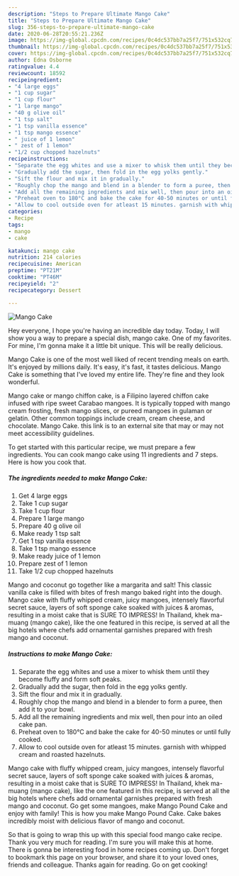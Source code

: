 ```yaml
---
description: "Steps to Prepare Ultimate Mango Cake"
title: "Steps to Prepare Ultimate Mango Cake"
slug: 356-steps-to-prepare-ultimate-mango-cake
date: 2020-06-28T20:55:21.236Z
image: https://img-global.cpcdn.com/recipes/0c4dc537bb7a25f7/751x532cq70/mango-cake-recipe-main-photo.jpg
thumbnail: https://img-global.cpcdn.com/recipes/0c4dc537bb7a25f7/751x532cq70/mango-cake-recipe-main-photo.jpg
cover: https://img-global.cpcdn.com/recipes/0c4dc537bb7a25f7/751x532cq70/mango-cake-recipe-main-photo.jpg
author: Edna Osborne
ratingvalue: 4.4
reviewcount: 18592
recipeingredient:
- "4 large eggs"
- "1 cup sugar"
- "1 cup flour"
- "1 large mango"
- "40 g olive oil"
- "1 tsp salt"
- "1 tsp vanilla essence"
- "1 tsp mango essence"
- " juice of 1 lemon"
- " zest of 1 lemon"
- "1/2 cup chopped hazelnuts"
recipeinstructions:
- "Separate the egg whites and use a mixer to whisk them until they become fluffy and form soft peaks."
- "Gradually add the sugar, then fold in the egg yolks gently."
- "Sift the flour and mix it in gradually."
- "Roughly chop the mango and blend in a blender to form a puree, then add it to your bowl."
- "Add all the remaining ingredients and mix well, then pour into an oiled cake pan."
- "Preheat oven to 180°C and bake the cake for 40-50 minutes or until fully cooked."
- "Allow to cool outside oven for atleast 15 minutes. garnish with whipped cream and roasted hazelnuts."
categories:
- Recipe
tags:
- mango
- cake

katakunci: mango cake 
nutrition: 214 calories
recipecuisine: American
preptime: "PT21M"
cooktime: "PT46M"
recipeyield: "2"
recipecategory: Dessert

---
```



![Mango Cake](https://img-global.cpcdn.com/recipes/0c4dc537bb7a25f7/751x532cq70/mango-cake-recipe-main-photo.jpg)

Hey everyone, I hope you're having an incredible day today. Today, I will show you a way to prepare a special dish, mango cake. One of my favorites. For mine, I'm gonna make it a little bit unique. This will be really delicious.

Mango Cake is one of the most well liked of recent trending meals on earth. It's enjoyed by millions daily. It's easy, it's fast, it tastes delicious. Mango Cake is something that I've loved my entire life. They're fine and they look wonderful.

Mango cake or mango chiffon cake, is a Filipino layered chiffon cake infused with ripe sweet Carabao mangoes. It is typically topped with mango cream frosting, fresh mango slices, or pureed mangoes in gulaman or gelatin. Other common toppings include cream, cream cheese, and chocolate. Mango Cake. this link is to an external site that may or may not meet accessibility guidelines.


To get started with this particular recipe, we must prepare a few ingredients. You can cook mango cake using 11 ingredients and 7 steps. Here is how you cook that.

<!--inarticleads1-->

##### The ingredients needed to make Mango Cake:

1. Get 4 large eggs
1. Take 1 cup sugar
1. Take 1 cup flour
1. Prepare 1 large mango
1. Prepare 40 g olive oil
1. Make ready 1 tsp salt
1. Get 1 tsp vanilla essence
1. Take 1 tsp mango essence
1. Make ready  juice of 1 lemon
1. Prepare  zest of 1 lemon
1. Take 1/2 cup chopped hazelnuts


Mango and coconut go together like a margarita and salt! This classic vanilla cake is filled with bites of fresh mango baked right into the dough. Mango cake with fluffy whipped cream, juicy mangoes, intensely flavorful secret sauce, layers of soft sponge cake soaked with juices &amp; aromas, resulting in a moist cake that is SURE TO IMPRESS! In Thailand, khek ma-muang (mango cake), like the one featured in this recipe, is served at all the big hotels where chefs add ornamental garnishes prepared with fresh mango and coconut. 

<!--inarticleads2-->

##### Instructions to make Mango Cake:

1. Separate the egg whites and use a mixer to whisk them until they become fluffy and form soft peaks.
1. Gradually add the sugar, then fold in the egg yolks gently.
1. Sift the flour and mix it in gradually.
1. Roughly chop the mango and blend in a blender to form a puree, then add it to your bowl.
1. Add all the remaining ingredients and mix well, then pour into an oiled cake pan.
1. Preheat oven to 180°C and bake the cake for 40-50 minutes or until fully cooked.
1. Allow to cool outside oven for atleast 15 minutes. garnish with whipped cream and roasted hazelnuts.


Mango cake with fluffy whipped cream, juicy mangoes, intensely flavorful secret sauce, layers of soft sponge cake soaked with juices &amp; aromas, resulting in a moist cake that is SURE TO IMPRESS! In Thailand, khek ma-muang (mango cake), like the one featured in this recipe, is served at all the big hotels where chefs add ornamental garnishes prepared with fresh mango and coconut. Go get some mangoes, make Mango Pound Cake and enjoy with family! This is how you make Mango Pound Cake. Cake bakes incredibly moist with delicious flavor of mango and coconut. 

So that is going to wrap this up with this special food mango cake recipe. Thank you very much for reading. I'm sure you will make this at home. There is gonna be interesting food in home recipes coming up. Don't forget to bookmark this page on your browser, and share it to your loved ones, friends and colleague. Thanks again for reading. Go on get cooking!
